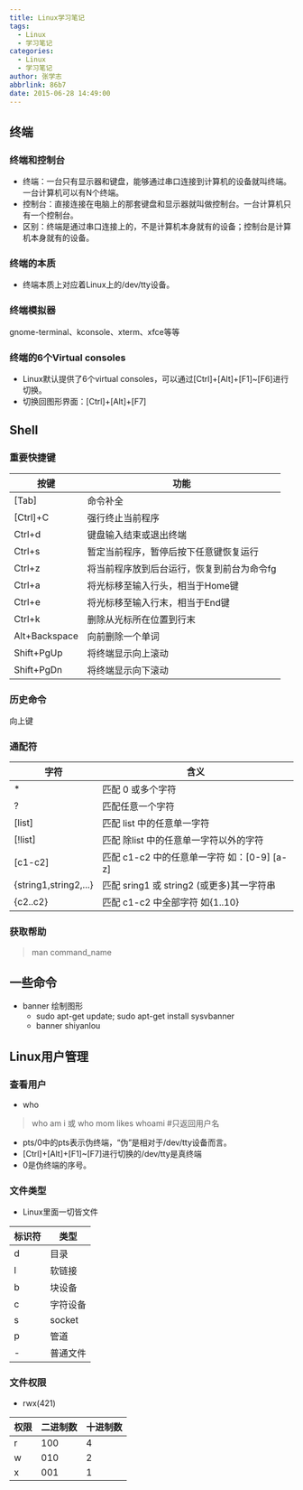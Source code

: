 ```yaml
---
title: Linux学习笔记
tags:
  - Linux
  - 学习笔记
categories:
  - Linux
  - 学习笔记
author: 张学志
abbrlink: 86b7
date: 2015-06-28 14:49:00
---
```






## 终端

### 终端和控制台
* 终端：一台只有显示器和键盘，能够通过串口连接到计算机的设备就叫终端。一台计算机可以有N个终端。
* 控制台：直接连接在电脑上的那套键盘和显示器就叫做控制台。一台计算机只有一个控制台。
* 区别：终端是通过串口连接上的，不是计算机本身就有的设备；控制台是计算机本身就有的设备。

### 终端的本质
* 终端本质上对应着Linux上的/dev/tty设备。

### 终端模拟器
gnome-terminal、kconsole、xterm、xfce等等

<!-- more -->

### 终端的6个Virtual consoles
* Linux默认提供了6个virtual consoles，可以通过[Ctrl]+[Alt]+[F1]~[F6]进行切换。
* 切换回图形界面：[Ctrl]+[Alt]+[F7]

## Shell

### 重要快捷键
按键|功能
 ------|-----
 [Tab]|命令补全
 [Ctrl]+C|强行终止当前程序
  Ctrl+d	|键盘输入结束或退出终端
Ctrl+s|	暂定当前程序，暂停后按下任意键恢复运行
Ctrl+z|	将当前程序放到后台运行，恢复到前台为命令fg
Ctrl+a|	将光标移至输入行头，相当于Home键
Ctrl+e|	将光标移至输入行末，相当于End键
Ctrl+k|	删除从光标所在位置到行末
Alt+Backspace|	向前删除一个单词
Shift+PgUp|	将终端显示向上滚动
Shift+PgDn|	将终端显示向下滚动

### 历史命令
向上键

### 通配符
字符|	含义
-------|-----
*|	匹配 0 或多个字符
?|	匹配任意一个字符
[list]|	匹配 list 中的任意单一字符
[!list]|	匹配 除list 中的任意单一字符以外的字符
[c1-c2]|	匹配 c1-c2 中的任意单一字符 如：[0-9] [a-z]
{string1,string2,...}|	匹配 sring1 或 string2 (或更多)其一字符串
{c2..c2}|	匹配 c1-c2 中全部字符 如{1..10}

### 获取帮助
> man command_name


## 一些命令
* banner 绘制图形
	* sudo apt-get update; sudo apt-get install sysvbanner
	* banner shiyanlou

## Linux用户管理

### 查看用户
* who

> who am i
或
> who mom likes
> whoami  #只返回用户名

* pts/0中的pts表示伪终端，“伪”是相对于/dev/tty设备而言。
* [Ctrl]+[Alt]+[F1]~[F7]进行切换的/dev/tty是真终端
* 0是伪终端的序号。

### 文件类型
* Linux里面一切皆文件

标识符 |类型
-----|---
d|目录
l|软链接
b|块设备
c|字符设备
s|socket
p|管道
-|普通文件

### 文件权限
* rwx(421)

权限|二进制数|十进制数
---|---|----
r|100|4
w|010|2
x|001|1




